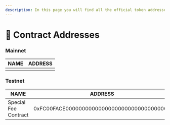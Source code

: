 ```yaml
---
description: In this page you will find all the official token addresses on AssetChain.
---
```


# 📁 Contract Addresses

### Mainnet

| NAME | ADDRESS |
| ---- | ------- |
|      |         |

### Testnet

<table><thead><tr><th>NAME</th><th>ADDRESS</th><th data-hidden></th></tr></thead><tbody><tr><td>Special Fee Contract</td><td>0xFC00FACE00000000000000000000000000000000</td><td></td></tr></tbody></table>
